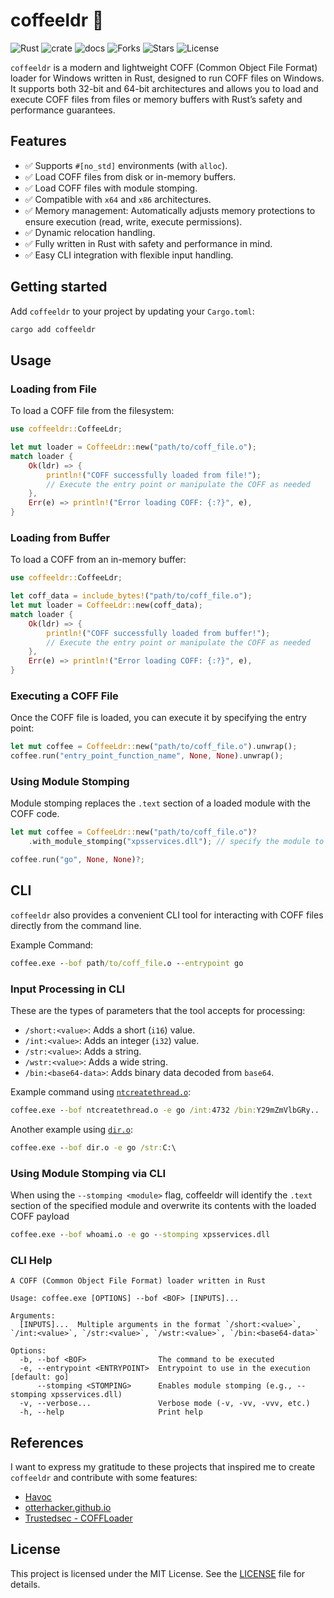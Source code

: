 # coffeeldr 🦀 

![Rust](https://img.shields.io/badge/made%20with-Rust-red)
![crate](https://img.shields.io/crates/v/coffeeldr.svg)
![docs](https://docs.rs/coffeeldr/badge.svg)
![Forks](https://img.shields.io/github/forks/joaoviictorti/coffeeldr)
![Stars](https://img.shields.io/github/stars/joaoviictorti/coffeeldr)
![License](https://img.shields.io/github/license/joaoviictorti/coffeeldr)

`coffeeldr` is a modern and lightweight COFF (Common Object File Format) loader for Windows written in Rust, designed to run COFF files on Windows. It supports both 32-bit and 64-bit architectures and allows you to load and execute COFF files from files or memory buffers with Rust’s safety and performance guarantees.

## Features

- ✅ Supports `#[no_std]` environments (with `alloc`).
- ✅ Load COFF files from disk or in-memory buffers.
- ✅ Load COFF files with module stomping.
- ✅ Compatible with `x64` and `x86` architectures.
- ✅ Memory management: Automatically adjusts memory protections to ensure execution (read, write, execute permissions).
- ✅ Dynamic relocation handling.
- ✅ Fully written in Rust with safety and performance in mind.
- ✅ Easy CLI integration with flexible input handling.

## Getting started

Add `coffeeldr` to your project by updating your `Cargo.toml`:

```powershell
cargo add coffeeldr
```

## Usage

### Loading from File

To load a COFF file from the filesystem:
```rust
use coffeeldr::CoffeeLdr;

let mut loader = CoffeeLdr::new("path/to/coff_file.o");
match loader {
    Ok(ldr) => {
        println!("COFF successfully loaded from file!");
        // Execute the entry point or manipulate the COFF as needed
    },
    Err(e) => println!("Error loading COFF: {:?}", e),
}
```

### Loading from Buffer

To load a COFF from an in-memory buffer:
```rust
use coffeeldr::CoffeeLdr;

let coff_data = include_bytes!("path/to/coff_file.o");
let mut loader = CoffeeLdr::new(coff_data);
match loader {
    Ok(ldr) => {
        println!("COFF successfully loaded from buffer!");
        // Execute the entry point or manipulate the COFF as needed
    },
    Err(e) => println!("Error loading COFF: {:?}", e),
}
```

### Executing a COFF File

Once the COFF file is loaded, you can execute it by specifying the entry point:
```rust
let mut coffee = CoffeeLdr::new("path/to/coff_file.o").unwrap();
coffee.run("entry_point_function_name", None, None).unwrap();
```

### Using Module Stomping

Module stomping replaces the `.text` section of a loaded module with the COFF code.
```rs
let mut coffee = CoffeeLdr::new("path/to/coff_file.o")?
    .with_module_stomping("xpsservices.dll"); // specify the module to stomp

coffee.run("go", None, None)?;
```

## CLI

`coffeeldr` also provides a convenient CLI tool for interacting with COFF files directly from the command line.

Example Command:
```cmd
coffee.exe --bof path/to/coff_file.o --entrypoint go
```

### Input Processing in CLI

These are the types of parameters that the tool accepts for processing:

- `/short:<value>`: Adds a short (`i16`) value.
- `/int:<value>`: Adds an integer (`i32`) value.
- `/str:<value>`: Adds a string.
- `/wstr:<value>`: Adds a wide string.
- `/bin:<base64-data>`: Adds binary data decoded from `base64`.

Example command using [`ntcreatethread.o`](https://github.com/trustedsec/CS-Remote-OPs-BOF/blob/main/Injection/ntcreatethread/ntcreatethread.x64.o):
```cmd
coffee.exe --bof ntcreatethread.o -e go /int:4732 /bin:Y29mZmVlbGRy..
```

Another example using [`dir.o`](https://github.com/trustedsec/CS-Situational-Awareness-BOF/blob/master/SA/dir/dir.x64.o):
```cmd
coffee.exe --bof dir.o -e go /str:C:\
```

### Using Module Stomping via CLI

When using the `--stomping <module>` flag, coffeeldr will identify the `.text` section of the specified module and overwrite its contents with the loaded COFF payload

```cmd
coffee.exe --bof whoami.o -e go --stomping xpsservices.dll
```

### CLI Help

```text
A COFF (Common Object File Format) loader written in Rust

Usage: coffee.exe [OPTIONS] --bof <BOF> [INPUTS]...

Arguments:
  [INPUTS]...  Multiple arguments in the format `/short:<value>`, `/int:<value>`, `/str:<value>`, `/wstr:<value>`, `/bin:<base64-data>`

Options:
  -b, --bof <BOF>                The command to be executed
  -e, --entrypoint <ENTRYPOINT>  Entrypoint to use in the execution [default: go]
      --stomping <STOMPING>      Enables module stomping (e.g., --stomping xpsservices.dll)
  -v, --verbose...               Verbose mode (-v, -vv, -vvv, etc.)
  -h, --help                     Print help
```

## References

I want to express my gratitude to these projects that inspired me to create `coffeeldr` and contribute with some features:

- [Havoc](https://github.com/HavocFramework/Havoc)
- [otterhacker.github.io](https://otterhacker.github.io/Malware/CoffLoader.html)
- [Trustedsec - COFFLoader](https://github.com/trustedsec/COFFLoader)

## License

This project is licensed under the MIT License. See the [LICENSE](/LICENSE) file for details.